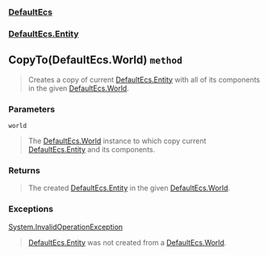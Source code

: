 ### [DefaultEcs](./DefaultEcs.md 'DefaultEcs')
### [DefaultEcs.Entity](./DefaultEcs-Entity.md 'DefaultEcs.Entity')
## CopyTo(DefaultEcs.World) `method`
>Creates a copy of current [DefaultEcs.Entity](./DefaultEcs-Entity.md 'DefaultEcs.Entity') with all of its components in the given [DefaultEcs.World](./DefaultEcs-World.md 'DefaultEcs.World').
### Parameters

<a name='DefaultEcs-Entity-CopyTo(DefaultEcs-World)-world'></a>
`world`
>The [DefaultEcs.World](./DefaultEcs-World.md 'DefaultEcs.World') instance to which copy current [DefaultEcs.Entity](./DefaultEcs-Entity.md 'DefaultEcs.Entity') and its components.
### Returns
>The created [DefaultEcs.Entity](./DefaultEcs-Entity.md 'DefaultEcs.Entity') in the given [DefaultEcs.World](./DefaultEcs-World.md 'DefaultEcs.World').
### Exceptions

[System.InvalidOperationException](https://docs.microsoft.com/en-us/dotnet/api/System.InvalidOperationException 'System.InvalidOperationException')
>[DefaultEcs.Entity](./DefaultEcs-Entity.md 'DefaultEcs.Entity') was not created from a [DefaultEcs.World](./DefaultEcs-World.md 'DefaultEcs.World').
